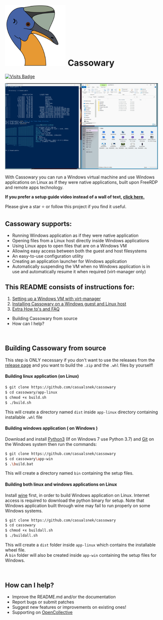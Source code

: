 # <img src="app-linux/src/cassowary/gui/extrares/cassowary.svg" alt="Logo" width="200"/>  Cassowary

[![Visits Badge](https://badges.pufler.dev/visits/casualsnek/cassowary)](https://github.com/casualsnek)

![App Demo GIF](docs/img/app-preview.gif)

With Cassowary you can run a Windows virtual machine and use Windows applications on Linux as if they were native applications, built upon FreeRDP and remote apps technology.

**If you prefer a setup guide video instead of a wall of text, [click here.](https://www.youtube.com/watch?v=ftq-c_VgmK0)**

Please give a star ⭐ or follow this project if you find it useful.

## Cassowary supports:

- Running Windows application as if they were native application
- Opening files from a Linux host directly inside Windows applications
- Using Linux apps to open files that are on a Windows VM
- Allowing easy access between both the guest and host filesystems
- An easy-to-use configuration utility
- Creating an application launcher for Windows application
- Automatically suspending the VM when no Windows application is in use and automatically resume it when required (virt-manager only)

## This README consists of instructions for:

1. [Setting up a Windows VM with virt-manager](docs/1-virt-manager.md)
2. [Installing Cassowary on a Windows guest and Linux host](docs/2-cassowary-install.md)
3. [Extra How to's and FAQ](docs/3-faq.md)
* Building Cassowary from source
* How can I help?

<br>

## Building Cassowary from source

This step is ONLY necessary if you don't want to use the releases from the [release page](https://github.com/casualsnek/cassowary/releases) and you want to build the `.zip` and the `.whl` files by yourself!

#### Building linux application (on Linux)

```bash
$ git clone https://github.com/casualsnek/cassowary
$ cd cassowary/app-linux
$ chmod +x build.sh
$ ./build.sh
```

This will create a directory named `dist` inside `app-linux` directory containing installable `.whl` file

#### Building windows application ( on Windows )

Download and install [Python3](https://python.org) (If on Windows 7 use Python 3.7) and [Git](https://git-scm.com) on the Windows system then run the commands:

```bash
$ git clone https://github.com/casualsnek/cassowary
$ cd cassowary\app-win
$ .\build.bat
```

This will create a directory named `bin` containing the setup files. 

#### Building both linux and windows applications on Linux

Install [wine](https://wiki.winehq.org/Download) first, in order to build Windows application on Linux. Internet access is required to download the python binary for setup. 
Note that Windows application built through wine may fail to run properly on some Windows systems.

```bash
$ git clone https://github.com/casualsnek/cassowary
$ cd cassowary
$ chmod +x buildall.sh
$ ./buildall.sh
```

This will create a `dist` folder inside `app-linux` which contains the installable wheel file.  
A `bin` folder will also be created inside `app-win` containing the setup files for Windows.

<br>

## How can I help?

- Improve the README.md and/or the documentation
- Report bugs or submit patches
- Suggest new features or improvements on existing ones!
- Supporting on [OpenCollective](https://opencollective.com/cassowary)
